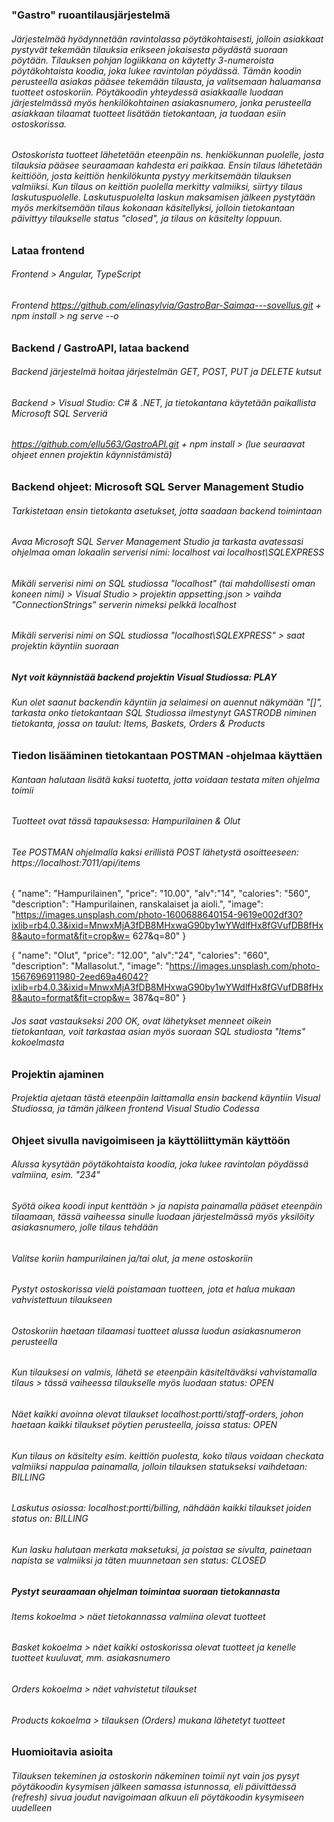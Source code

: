 ### "Gastro" ruoantilausjärjestelmä

###### Järjestelmää hyödynnetään ravintolassa pöytäkohtaisesti, jolloin asiakkaat pystyvät tekemään tilauksia erikseen jokaisesta pöydästä suoraan pöytään. Tilauksen pohjan logiikkana on käytetty 3-numeroista pöytäkohtaista koodia, joka lukee ravintolan pöydässä. Tämän koodin perusteella asiakas pääsee tekemään tilausta, ja valitsemaan haluamansa tuotteet ostoskoriin. Pöytäkoodin yhteydessä asiakkaalle luodaan järjestelmässä myös henkilökohtainen asiakasnumero, jonka perusteella asiakkaan tilaamat tuotteet lisätään tietokantaan, ja tuodaan esiin ostoskorissa. 

###### Ostoskorista tuotteet lähetetään eteenpäin ns. henkiökunnan puolelle, josta tilauksia pääsee seuraamaan kahdesta eri paikkaa. Ensin tilaus lähetetään keittiöön, josta keittiön henkilökunta pystyy merkitsemään tilauksen valmiiksi. Kun tilaus on keittiön puolella merkitty valmiiksi, siirtyy tilaus laskutuspuolelle. Laskutuspuolelta laskun maksamisen jälkeen pystytään myös merkitsemään tilaus kokonaan käsitellyksi, jolloin tietokantaan päivittyy tilaukselle status "closed", ja tilaus on käsitelty loppuun. 

### Lataa frontend

###### Frontend > Angular, TypeScript
###### Frontend https://github.com/elinasylvia/GastroBar-Saimaa---sovellus.git + npm install > ng serve --o

### Backend / GastroAPI, lataa backend

###### Backend järjestelmä hoitaa järjestelmän GET, POST, PUT ja DELETE kutsut
###### Backend > Visual Studio: C# & .NET, ja tietokantana käytetään paikallista Microsoft SQL Serveriä

###### https://github.com/ellu563/GastroAPI.git + npm install > (lue seuraavat ohjeet ennen projektin käynnistämistä)

### Backend ohjeet: Microsoft SQL Server Management Studio

###### Tarkistetaan ensin tietokanta asetukset, jotta saadaan backend toimintaan
###### Avaa Microsoft SQL Server Management Studio ja tarkasta avatessasi ohjelmaa oman lokaalin serverisi nimi: localhost vai localhost\SQLEXPRESS
###### Mikäli serverisi nimi on SQL studiossa "localhost" (tai mahdollisesti oman koneen nimi) > Visual Studio > projektin appsetting.json > vaihda "ConnectionStrings" serverin nimeksi pelkkä localhost
###### Mikäli serverisi nimi on SQL studiossa "localhost\SQLEXPRESS" > saat projektin käyntiin suoraan
##### Nyt voit käynnistää backend projektin Visual Studiossa: PLAY

###### Kun olet saanut backendin käyntiin ja selaimesi on auennut näkymään "[]", tarkasta onko tietokantaan SQL Studiossa ilmestynyt GASTRODB niminen tietokanta, jossa on taulut: Items, Baskets, Orders & Products

### Tiedon lisääminen tietokantaan POSTMAN -ohjelmaa käyttäen

###### Kantaan halutaan lisätä kaksi tuotetta, jotta voidaan testata miten ohjelma toimii
###### Tuotteet ovat tässä tapauksessa: Hampurilainen & Olut

###### Tee POSTMAN ohjelmalla kaksi erillistä POST lähetystä osoitteeseen: https://localhost:7011/api/items 
 {
 "name": "Hampurilainen",
 "price": "10.00",
 "alv":"14",
 "calories": "560",
 "description": "Hampurilainen, ranskalaiset ja aioli.",
 "image": "https://images.unsplash.com/photo-1600688640154-9619e002df30?ixlib=rb4.0.3&ixid=MnwxMjA3fDB8MHxwaG90by1wYWdlfHx8fGVufDB8fHx8&auto=format&fit=crop&w=
627&q=80"
 }
 
 {
 "name": "Olut",
 "price": "12.00",
 "alv":"24",
 "calories": "660",
 "description": "Mallasolut.",
 "image": "https://images.unsplash.com/photo-1567696911980-2eed69a46042?ixlib=rb4.0.3&ixid=MnwxMjA3fDB8MHxwaG90by1wYWdlfHx8fGVufDB8fHx8&auto=format&fit=crop&w=
387&q=80"
 }
 
 ###### Jos saat vastaukseksi 200 OK, ovat lähetykset menneet oikein tietokantaan, voit tarkastaa asian myös suoraan SQL studiosta "Items" kokoelmasta
 
 ### Projektin ajaminen
 
 ###### Projektia ajetaan tästä eteenpäin laittamalla ensin backend käyntiin Visual Studiossa, ja tämän jälkeen frontend Visual Studio Codessa
 
 ### Ohjeet sivulla navigoimiseen ja käyttöliittymän käyttöön
 
 ###### Alussa kysytään pöytäkohtaista koodia, joka lukee ravintolan pöydässä valmiina, esim. "234"
 ###### Syötä oikea koodi input kenttään > ja napista painamalla pääset eteenpäin tilaamaan, tässä vaiheessa sinulle luodaan järjestelmässä myös yksilöity asiakasnumero, jolle tilaus tehdään
 ###### Valitse koriin hampurilainen ja/tai olut, ja mene ostoskoriin
 ###### Pystyt ostoskorissa vielä poistamaan tuotteen, jota et halua mukaan vahvistettuun tilaukseen 
 ###### Ostoskoriin haetaan tilaamasi tuotteet alussa luodun asiakasnumeron perusteella 
 ###### Kun tilauksesi on valmis, lähetä se eteenpäin käsiteltäväksi vahvistamalla tilaus > tässä vaiheessa tilaukselle myös luodaan status: OPEN
 ###### Näet kaikki avoinna olevat tilaukset localhost:*portti*/staff-orders, johon haetaan kaikki tilaukset pöytien perusteella, joissa status: OPEN
 ###### Kun tilaus on käsitelty esim. keittiön puolesta, koko tilaus voidaan checkata valmiiksi nappulaa painamalla, jolloin tilauksen statukseksi vaihdetaan: BILLING
 ###### Laskutus osiossa: localhost:*portti*/billing, nähdään kaikki tilaukset joiden status on: BILLING
 ###### Kun lasku halutaan merkata maksetuksi, ja poistaa se sivulta, painetaan napista se valmiiksi ja täten muunnetaan sen status: CLOSED
 
 ##### Pystyt seuraamaan ohjelman toimintaa suoraan tietokannasta
 ###### Items kokoelma > näet tietokannassa valmiina olevat tuotteet
 ###### Basket kokoelma > näet kaikki ostoskorissa olevat tuotteet ja kenelle tuotteet kuuluvat, mm. asiakasnumero
 ###### Orders kokoelma > näet vahvistetut tilaukset
 ###### Products kokoelma > tilauksen (Orders) mukana lähetetyt tuotteet
 
 ### Huomioitavia asioita
 
 ###### Tilauksen tekeminen ja ostoskorin näkeminen toimii nyt vain jos pysyt pöytäkoodin kysymisen jälkeen samassa istunnossa, eli päivittäessä (refresh) sivua joudut navigoimaan alkuun eli pöytäkoodin kysymiseen uudelleen
